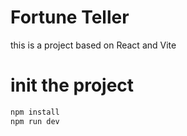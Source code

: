 # Fortune Teller


this is a project based on React and Vite

# init the project

```js
npm install 
npm run dev
```


